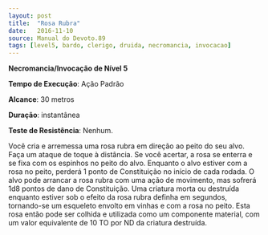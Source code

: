 ```yaml
---
layout: post
title:  "Rosa Rubra"
date:   2016-11-10
source: Manual do Devoto.89
tags: [level5, bardo, clerigo, druida, necromancia, invocacao]
---
```


**Necromancia/Invocação de Nível 5**

**Tempo de Execução**: Ação Padrão

**Alcance**: 30 metros

**Duração**: instantânea

**Teste de Resistência**: Nenhum.

Você cria e arremessa uma rosa rubra 
em direção ao peito do seu alvo. Faça 
um ataque de toque à distância. Se você 
acertar, a rosa se enterra e se fixa com os 
espinhos no peito do alvo. Enquanto o 
alvo estiver com a rosa no peito, perderá 
1 ponto de Constituição no início de 
cada rodada. O alvo pode arrancar a rosa 
rubra com uma ação de movimento, mas 
sofrerá 1d8 pontos de dano de Constituição. Uma criatura morta ou destruída 
enquanto estiver sob o efeito da rosa 
rubra definha em segundos, tornando-se 
um esqueleto envolto em vinhas e com 
a rosa no peito. Esta rosa então pode ser 
colhida e utilizada como um componente 
material, com um valor equivalente de 10 
TO por ND da criatura destruída.
